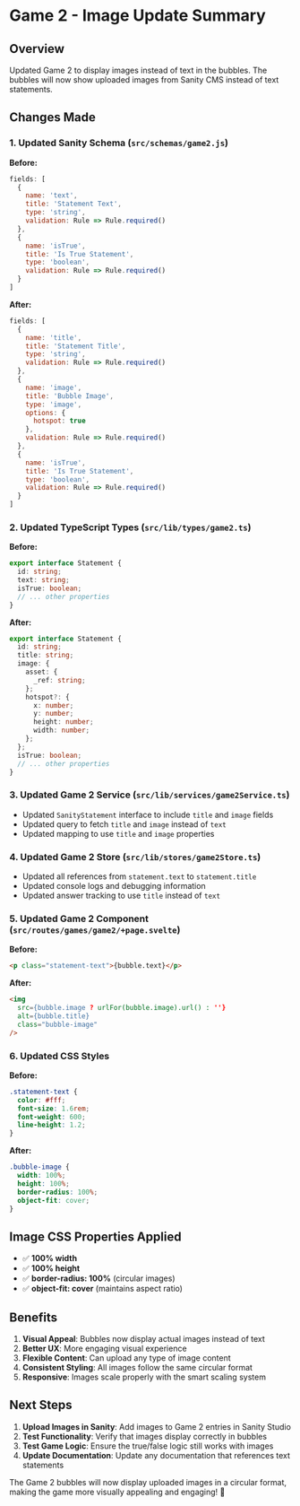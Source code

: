 # Game 2 - Image Update Summary

## Overview
Updated Game 2 to display images instead of text in the bubbles. The bubbles will now show uploaded images from Sanity CMS instead of text statements.

## Changes Made

### 1. **Updated Sanity Schema** (`src/schemas/game2.js`)
**Before:**
```javascript
fields: [
  {
    name: 'text',
    title: 'Statement Text',
    type: 'string',
    validation: Rule => Rule.required()
  },
  {
    name: 'isTrue',
    title: 'Is True Statement',
    type: 'boolean',
    validation: Rule => Rule.required()
  }
]
```

**After:**
```javascript
fields: [
  {
    name: 'title',
    title: 'Statement Title',
    type: 'string',
    validation: Rule => Rule.required()
  },
  {
    name: 'image',
    title: 'Bubble Image',
    type: 'image',
    options: {
      hotspot: true
    },
    validation: Rule => Rule.required()
  },
  {
    name: 'isTrue',
    title: 'Is True Statement',
    type: 'boolean',
    validation: Rule => Rule.required()
  }
]
```

### 2. **Updated TypeScript Types** (`src/lib/types/game2.ts`)
**Before:**
```typescript
export interface Statement {
  id: string;
  text: string;
  isTrue: boolean;
  // ... other properties
}
```

**After:**
```typescript
export interface Statement {
  id: string;
  title: string;
  image: {
    asset: {
      _ref: string;
    };
    hotspot?: {
      x: number;
      y: number;
      height: number;
      width: number;
    };
  };
  isTrue: boolean;
  // ... other properties
}
```

### 3. **Updated Game 2 Service** (`src/lib/services/game2Service.ts`)
- Updated `SanityStatement` interface to include `title` and `image` fields
- Updated query to fetch `title` and `image` instead of `text`
- Updated mapping to use `title` and `image` properties

### 4. **Updated Game 2 Store** (`src/lib/stores/game2Store.ts`)
- Updated all references from `statement.text` to `statement.title`
- Updated console logs and debugging information
- Updated answer tracking to use `title` instead of `text`

### 5. **Updated Game 2 Component** (`src/routes/games/game2/+page.svelte`)
**Before:**
```html
<p class="statement-text">{bubble.text}</p>
```

**After:**
```html
<img 
  src={bubble.image ? urlFor(bubble.image).url() : ''}
  alt={bubble.title}
  class="bubble-image"
/>
```

### 6. **Updated CSS Styles**
**Before:**
```css
.statement-text {
  color: #fff;
  font-size: 1.6rem;
  font-weight: 600;
  line-height: 1.2;
}
```

**After:**
```css
.bubble-image {
  width: 100%;
  height: 100%;
  border-radius: 100%;
  object-fit: cover;
}
```

## Image CSS Properties Applied
- ✅ **100% width**
- ✅ **100% height**
- ✅ **border-radius: 100%** (circular images)
- ✅ **object-fit: cover** (maintains aspect ratio)

## Benefits
1. **Visual Appeal**: Bubbles now display actual images instead of text
2. **Better UX**: More engaging visual experience
3. **Flexible Content**: Can upload any type of image content
4. **Consistent Styling**: All images follow the same circular format
5. **Responsive**: Images scale properly with the smart scaling system

## Next Steps
1. **Upload Images in Sanity**: Add images to Game 2 entries in Sanity Studio
2. **Test Functionality**: Verify that images display correctly in bubbles
3. **Test Game Logic**: Ensure the true/false logic still works with images
4. **Update Documentation**: Update any documentation that references text statements

The Game 2 bubbles will now display uploaded images in a circular format, making the game more visually appealing and engaging! 🎉 